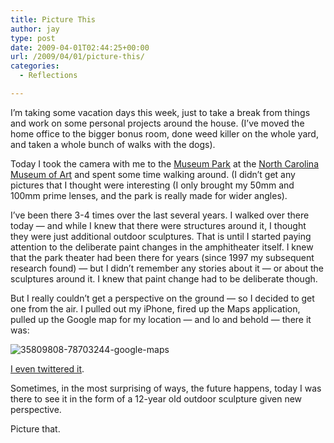 ```yaml
---
title: Picture This
author: jay
type: post
date: 2009-04-01T02:44:25+00:00
url: /2009/04/01/picture-this/
categories:
  - Reflections

---
```

I’m taking some vacation days this week, just to take a break from things and work on some personal projects around the house. (I’ve moved the home office to the bigger bonus room, done weed killer on the whole yard, and taken a whole bunch of walks with the dogs).

Today I took the camera with me to the [Museum Park][1] at the [North Carolina Museum of Art][2] and spent some time walking around. (I didn’t get any pictures that I thought were interesting (I only brought my 50mm and 100mm prime lenses, and the park is really made for wider angles).

I’ve been there 3-4 times over the last several years. I walked over there today — and while I knew that there were structures around it, I thought they were just additional outdoor sculptures. That is until I started paying attention to the deliberate paint changes in the amphitheater itself. I knew that the park theater had been there for years (since 1997 my subsequent research found) — but I didn’t remember any stories about it — or about the sculptures around it. I knew that paint change had to be deliberate though.

But I really couldn’t get a perspective on the ground — so I decided to get one from the air. I pulled out my iPhone, fired up the Maps application, pulled up the Google map for my location — and lo and behold — there it was:

![35809808-78703244-google-maps][3]

[I even twittered it][4].

Sometimes, in the most surprising of ways, the future happens, today I was there to see it in the form of a 12-year old outdoor sculpture given new perspective.

Picture that.

 [1]: http://ncartmuseum.org/museumpark/park_structures.shtml
 [2]: http://ncartmuseum.org/
 [3]: https://files.rambleon.org/images/2009/03/35809808-78703244-google-maps.png (35809808-78703244-google-maps)
 [4]: http://twitter.com/jasonadamyoung/status/1426219574